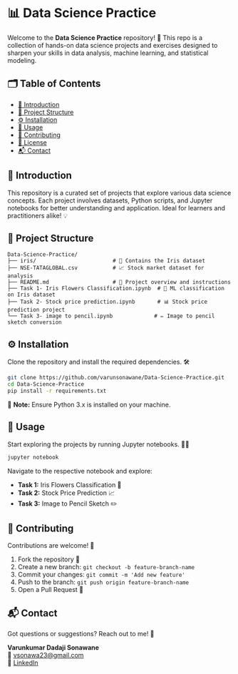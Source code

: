 # 📊 Data Science Practice

Welcome to the **Data Science Practice** repository! 🚀 This repo is a collection of hands-on data science projects and exercises designed to sharpen your skills in data analysis, machine learning, and statistical modeling.

## 🗂️ Table of Contents

- [📖 Introduction](#-introduction)
- [📂 Project Structure](#-project-structure)
- [⚙️ Installation](#-installation)
- [📝 Usage](#-usage)
- [🤝 Contributing](#-contributing)
- [📝 License](#-license)
- [📬 Contact](#-contact)

## 📖 Introduction

This repository is a curated set of projects that explore various data science concepts. Each project involves datasets, Python scripts, and Jupyter notebooks for better understanding and application. Ideal for learners and practitioners alike! 💡

## 📂 Project Structure

```
Data-Science-Practice/
├── iris/                        # 🌸 Contains the Iris dataset
├── NSE-TATAGLOBAL.csv           # 📈 Stock market dataset for analysis
├── README.md                    # 📘 Project overview and instructions
├── Task 1- Iris Flowers Classification.ipynb  # 🌼 ML classification on Iris dataset
├── Task 2- Stock price prediction.ipynb       # 📊 Stock price prediction project
└── Task 3- image to pencil.ipynb             # ✏️ Image to pencil sketch conversion
```

## ⚙️ Installation

Clone the repository and install the required dependencies. 🛠️

```bash
git clone https://github.com/varunsonawane/Data-Science-Practice.git
cd Data-Science-Practice
pip install -r requirements.txt
```

🔔 **Note:** Ensure Python 3.x is installed on your machine.

## 📝 Usage

Start exploring the projects by running Jupyter notebooks. 🧑‍💻

```bash
jupyter notebook
```

Navigate to the respective notebook and explore:

- **Task 1:** Iris Flowers Classification 🌸
- **Task 2:** Stock Price Prediction 📈
- **Task 3:** Image to Pencil Sketch ✏️

## 🤝 Contributing

Contributions are welcome! 💼

1. Fork the repository 🍴
2. Create a new branch: `git checkout -b feature-branch-name`
3. Commit your changes: `git commit -m 'Add new feature'`
4. Push to the branch: `git push origin feature-branch-name`
5. Open a Pull Request 🚀

## 📬 Contact

Got questions or suggestions? Reach out to me! 📧

**Varunkumar Dadaji Sonawane**  
📨 vsonawa23@gmail.com  
🔗 [LinkedIn](https://www.linkedin.com/in/yourprofile)  

